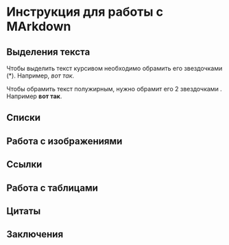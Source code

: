 # Инструкция для работы с MArkdown

## Выделения текста

Чтобы выделить текст курсивом необходимо обрамить его звездочками (*). Например, *вот так*. 

Чтобы обрамить текст полужирным, нужно обрамит его 2 звездочками . Например  **вот так**. 
## Списки

## Работа с изображениями

## Ссылки

## Работа с таблицами

## Цитаты

## Заключения

